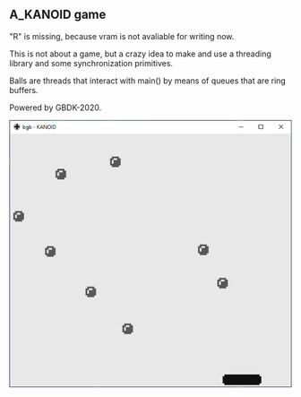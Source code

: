 A_KANOID game
-------------

"R" is missing, because vram is not avaliable for writing now.

This is not about a game, but a crazy idea to make and use a
threading library and some synchronization primitives. 

Balls are threads that interact with main() by means of queues 
that are ring buffers.

Powered by GBDK-2020.

![screenshot](/screenshot.png)